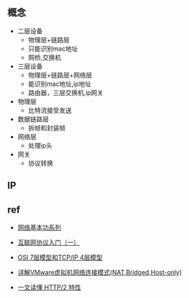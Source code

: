 
## 概念

+ 二层设备
    - 物理层+链路层
    - 只能识别mac地址
    - 网桥,交换机
+ 三层设备
    - 物理层+链路层+网络层
    - 能识别mac地址,ip地址
    - 路由器，三层交换机,ip网关
+ 物理层
    - 比特流接受发送
+ 数据链路层
    - 拆帧和封装帧
+ 网络层
    - 处理ip头
+ 网关
    - 协议转换

## IP





## ref
+ [网络基本功系列](https://wizardforcel.gitbooks.io/network-basic/index.html)
+ [互联网协议入门（一）](https://www.ruanyifeng.com/blog/2012/05/internet_protocol_suite_part_i.html)


+ [OSI 7层模型和TCP/IP 4层模型](https://zhuanlan.zhihu.com/p/32059190)



+ [详解VMware虚拟机网络连接模式(NAT,Bridged,Host-only)](https://www.jb51.net/article/106498.htm)

+ [一文读懂 HTTP/2 特性](https://zhuanlan.zhihu.com/p/26559480)